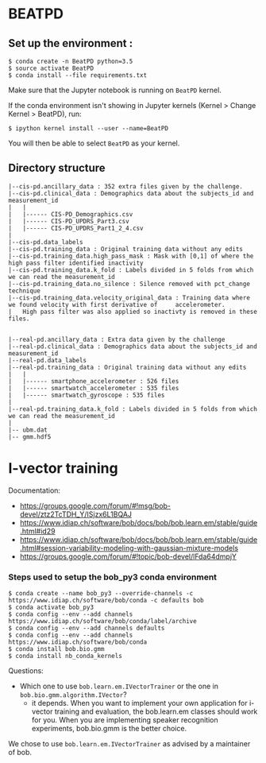 # BEATPD 

## Set up the environment : 


```
$ conda create -n BeatPD python=3.5
$ source activate BeatPD 
$ conda install --file requirements.txt
```

Make sure that the Jupyter notebook is running on `BeatPD` kernel. 

If the conda environment isn't showing in Jupyter kernels (Kernel > Change Kernel > BeatPD), run: 
```
$ ipython kernel install --user --name=BeatPD
```
You will then be able to select `BeatPD` as your kernel. 

## Directory structure 

```
|--cis-pd.ancillary_data : 352 extra files given by the challenge. 
|--cis-pd.clinical_data : Demographics data about the subjects_id and measurement_id 
|   |
|   |------ CIS-PD_Demographics.csv
|   |------ CIS-PD_UPDRS_Part3.csv
|   |------ CIS-PD_UPDRS_Part1_2_4.csv
|  
|--cis-pd.data_labels
|--cis-pd.training_data : Original training data without any edits 
|--cis-pd.training_data.high_pass_mask : Mask with [0,1] of where the high pass filter identified inactivity 
|--cis-pd.training_data.k_fold : Labels divided in 5 folds from which we can read the measurement_id 
|--cis-pd.training_data.no_silence : Silence removed with pct_change technique 
|--cis-pd.training_data.velocity_original_data : Training data where we found velocity with first derivative of     accelerometer.
|   High pass filter was also applied so inactivty is removed in these files. 


|--real-pd.ancillary_data : Extra data given by the challenge
|--real-pd.clinical_data : Demographics data about the subjects_id and measurement_id 
|--real-pd.data_labels
|--real-pd.training_data : Original training data without any edits 
|   |
|   |------ smartphone_accelerometer : 526 files
|   |------ smartwatch_accelerometer : 535 files
|   |------ smartwatch_gyroscope : 535 files
|
|--real-pd.training_data.k_fold : Labels divided in 5 folds from which we can read the measurement_id 
|
|-- ubm.dat
|-- gmm.hdf5
```

# I-vector training 

Documentation: 
- https://groups.google.com/forum/#!msg/bob-devel/ztz2TcTDH_Y/ISjzx6L1BQAJ
- https://www.idiap.ch/software/bob/docs/bob/bob.learn.em/stable/guide.html#id29
- https://www.idiap.ch/software/bob/docs/bob/bob.learn.em/stable/guide.html#session-variability-modeling-with-gaussian-mixture-models
- https://groups.google.com/forum/#!topic/bob-devel/lFda64dmpjY



### Steps used to setup the bob_py3 conda environment

```
$ conda create --name bob_py3 --override-channels -c https://www.idiap.ch/software/bob/conda -c defaults bob
$ conda activate bob_py3
$ conda config --env --add channels https://www.idiap.ch/software/bob/conda/label/archive
$ conda config --env --add channels defaults
$ conda config --env --add channels https://www.idiap.ch/software/bob/conda
$ conda install bob.bio.gmm
$ conda install nb_conda_kernels
```


Questions: 
- Which one to use `bob.learn.em.IVectorTrainer` or the one in `bob.bio.gmm.algorithm.IVector`?
    - it depends. When you want to implement your own application for i-vector training and evaluation, the bob.learn.em classes should work for you. When you are implementing speaker recognition experiments, bob.bio.gmm is the better choice.
    
 We chose to use `bob.learn.em.IVectorTrainer` as advised by a maintainer of bob. 
